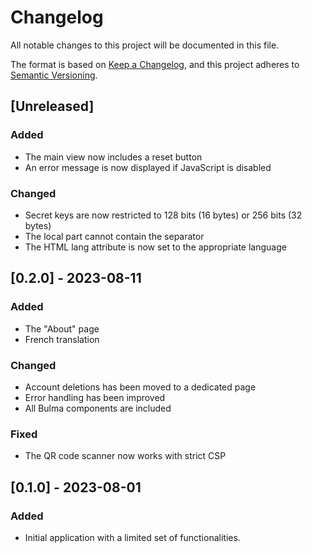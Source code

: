 [//]: # (Copyright 2023 Rodolphe Bréard <rodolphe@breard.tf>)

[//]: # (Copying and distribution of this file, with or without modification,)
[//]: # (are permitted in any medium without royalty provided the copyright)
[//]: # (notice and this notice are preserved.  This file is offered as-is,)
[//]: # (without any warranty.)

# Changelog
All notable changes to this project will be documented in this file.

The format is based on [Keep a Changelog](https://keepachangelog.com/en/1.1.0/),
and this project adheres to [Semantic Versioning](https://semver.org/spec/v2.0.0.html).


## [Unreleased]

### Added
- The main view now includes a reset button
- An error message is now displayed if JavaScript is disabled

### Changed
- Secret keys are now restricted to 128 bits (16 bytes) or 256 bits (32 bytes)
- The local part cannot contain the separator
- The HTML lang attribute is now set to the appropriate language

## [0.2.0] - 2023-08-11

### Added
- The "About" page
- French translation

### Changed
- Account deletions has been moved to a dedicated page
- Error handling has been improved
- All Bulma components are included

### Fixed
- The QR code scanner now works with strict CSP


## [0.1.0] - 2023-08-01

### Added

- Initial application with a limited set of functionalities.
